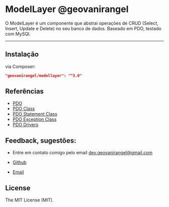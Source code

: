 # ModelLayer @geovanirangel

O ModelLayer é um componente que abstrai operações de CRUD (Select, Insert, Update e Delete) no seu banco de dados. Baseado em PDO, testado com MySQl.

---

## Instalação

via Composer:

```json
"geovanirangel/modellayer": "^3.0"
```

## Referências

- [PDO](https://www.php.net/manual/pt_BR/book.pdo.php)
- [PDO Class](https://www.php.net/manual/pt_BR/class.pdo.php)
- [PDO Statement Class](https://www.php.net/manual/pt_BR/class.pdostatement.php)
- [PDO Exception Class](https://www.php.net/manual/pt_BR/class.pdoexception.php)
- [PDO Drivers](https://www.php.net/manual/pt_BR/pdo.drivers.php)


## Feedback, sugestões:
 - Entre em contato comigo pelo email dev.geovanirangel@gmail.com

- [Github](https://github.com/geovanirangel)
- [Email](mailto:dev.geovanirangel@gmail.com)


## License

The MIT License (MIT).
